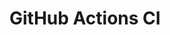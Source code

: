 # GitHub Actions CI


























































































































































































































































































































































































